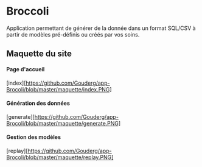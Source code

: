 # Broccoli

Application permettant de générer de la donnée dans un format SQL/CSV à partir de modèles pré-définis ou créés par vos soins. 


## Maquette du site 

#### Page d'accueil
[index][https://github.com/Gouderg/app-Brocoli/blob/master/maquette/index.PNG]


#### Génération des données
[generate][https://github.com/Gouderg/app-Brocoli/blob/master/maquette/generate.PNG]


#### Gestion des modèles
[replay][https://github.com/Gouderg/app-Brocoli/blob/master/maquette/replay.PNG]